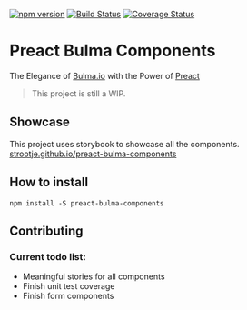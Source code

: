[![npm version](https://badge.fury.io/js/preact-bulma-components.svg)](https://badge.fury.io/js/preact-bulma-components)
[![Build Status](https://www.travis-ci.org/strootje/preact-bulma-components.svg?branch=master)](https://www.travis-ci.org/strootje/preact-bulma-components)
[![Coverage Status](https://coveralls.io/repos/github/strootje/preact-bulma-components/badge.svg)](https://coveralls.io/github/strootje/preact-bulma-components)

# Preact Bulma Components

The Elegance of [Bulma.io][bulma] with the Power of [Preact][preact]

> This project is still a WIP.

## Showcase
This project uses storybook to showcase all the components.\
[strootje.github.io/preact-bulma-components][docs:storybook]

## How to install
`npm install -S preact-bulma-components`

## Contributing

### Current todo list:
* Meaningful stories for all components
* Finish unit test coverage
* Finish form components


[bulma]: https://bulma.io/
[preact]: https://preactjs.com/
[docs:storybook]: https://strootje.github.io/preact-bulma-components
